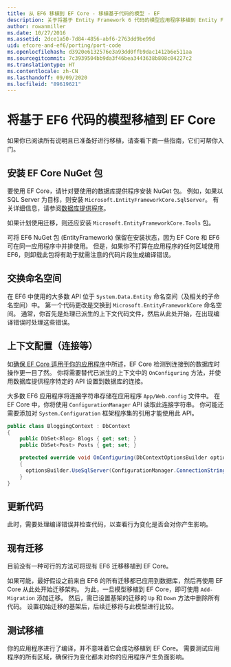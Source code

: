 ```yaml
---
title: 从 EF6 移植到 EF Core - 移植基于代码的模型 - EF
description: 关于将基于 Entity Framework 6 代码的模型应用程序移植到 Entity Framework Core 的特定信息
author: rowanmiller
ms.date: 10/27/2016
ms.assetid: 2dce1a50-7d84-4856-abf6-2763dd9be99d
uid: efcore-and-ef6/porting/port-code
ms.openlocfilehash: d3920e6132576e3a93dd0ffb9dac1412b6e511aa
ms.sourcegitcommit: 7c3939504bb9da3f46bea3443638b808c04227c2
ms.translationtype: HT
ms.contentlocale: zh-CN
ms.lasthandoff: 09/09/2020
ms.locfileid: "89619621"
---
```

# <a name="porting-an-ef6-code-based-model-to-ef-core"></a>将基于 EF6 代码的模型移植到 EF Core

如果你已阅读所有说明且已准备好进行移植，请查看下面一些指南，它们可帮你入门。

## <a name="install-ef-core-nuget-packages"></a>安装 EF Core NuGet 包

要使用 EF Core，请针对要使用的数据库提供程序安装 NuGet 包。 例如，如果以 SQL Server 为目标，则安装 `Microsoft.EntityFrameworkCore.SqlServer`。 有关详细信息，请参阅[数据库提供程序](xref:core/providers/index)。

如果计划使用迁移，则还应安装 `Microsoft.EntityFrameworkCore.Tools` 包。

可将 EF6 NuGet 包 (EntityFramework) 保留在安装状态，因为 EF Core 和 EF6 可在同一应用程序中并排使用。 但是，如果你不打算在应用程序的任何区域使用 EF6，则卸载此包将有助于就需注意的代码片段生成编译错误。

## <a name="swap-namespaces"></a>交换命名空间

在 EF6 中使用的大多数 API 位于 `System.Data.Entity` 命名空间（及相关的子命名空间）中。 第一个代码更改是交换到 `Microsoft.EntityFrameworkCore` 命名空间。 通常，你首先是处理已派生的上下文代码文件，然后从此处开始，在出现编译错误时处理这些错误。

## <a name="context-configuration-connection-etc"></a>上下文配置（连接等）

如[确保 EF Core 适用于你的应用程序](xref:efcore-and-ef6/porting/index)中所述，EF Core 检测到连接到的数据库时操作更一目了然。 你将需要替代已派生的上下文中的 `OnConfiguring` 方法，并使用数据库提供程序特定的 API 设置到数据库的连接。

大多数 EF6 应用程序将连接字符串存储在应用程序 `App/Web.config` 文件中。 在 EF Core 中，你将使用 `ConfigurationManager` API 读取此连接字符串。 你可能还需要添加对 `System.Configuration` 框架程序集的引用才能使用此 API。

``` csharp
public class BloggingContext : DbContext
{
    public DbSet<Blog> Blogs { get; set; }
    public DbSet<Post> Posts { get; set; }

    protected override void OnConfiguring(DbContextOptionsBuilder optionsBuilder)
    {
      optionsBuilder.UseSqlServer(ConfigurationManager.ConnectionStrings["BloggingDatabase"].ConnectionString);
    }
}
```

## <a name="update-your-code"></a>更新代码

此时，需要处理编译错误并检查代码，以查看行为变化是否会对你产生影响。

## <a name="existing-migrations"></a>现有迁移

目前没有一种可行的方法可将现有 EF6 迁移移植到 EF Core。

如果可能，最好假设之前来自 EF6 的所有迁移都已应用到数据库，然后再使用 EF Core 从此处开始迁移架构。 为此，一旦模型移植到 EF Core，即可使用 `Add-Migration` 添加迁移。 然后，需已设置基架的迁移的 `Up` 和 `Down` 方法中删除所有代码。 设置初始迁移的基架后，后续迁移将与此模型进行比较。

## <a name="test-the-port"></a>测试移植

你的应用程序进行了编译，并不意味着它会成功移植到 EF Core。 需要测试应用程序的所有区域，确保行为变化都未对你的应用程序产生负面影响。
